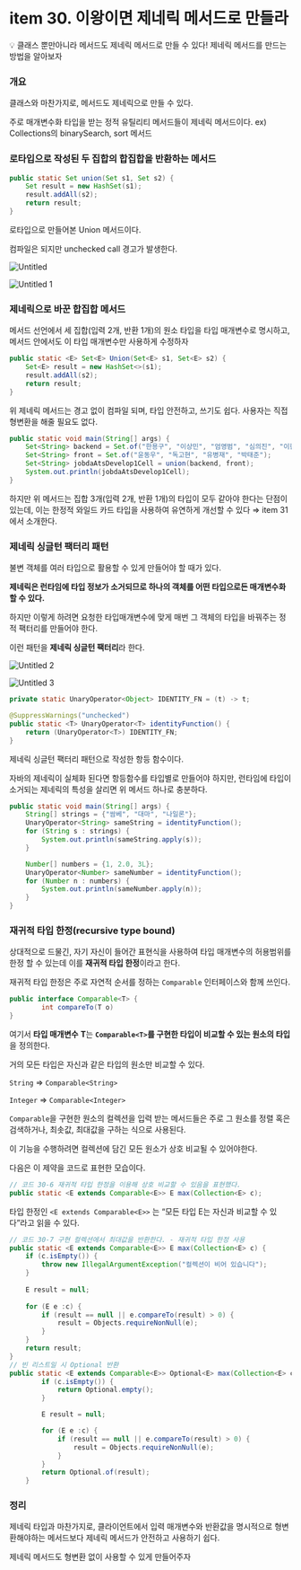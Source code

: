 # item 30. 이왕이면 제네릭 메서드로 만들라

<aside>
💡 클래스 뿐만아니라 메서드도 제네릭 메서드로 만들 수 있다! 제네릭 메서드를 만드는 방법을 알아보자

</aside>

### 개요

클래스와 마찬가지로, 메서드도 제네릭으로 만들 수 있다.

주로 매개변수화 타입을 받는 정적 유틸리티 메서드들이 제네릭 메서드이다. ex) Collections의 binarySearch, sort 메서드

### 로타입으로 작성된 두 집합의 합집합을 반환하는 메서드

```java
public static Set union(Set s1, Set s2) {
    Set result = new HashSet(s1);
    result.addAll(s2);
    return result;
}
```

로타입으로 만들어본 Union 메서드이다.

컴파일은 되지만 unchecked call 경고가 발생한다.

![Untitled](https://user-images.githubusercontent.com/49682056/224526876-30567bb9-cdb8-4070-81f7-84b02a1115ed.png)

![Untitled 1](https://user-images.githubusercontent.com/49682056/224526871-c1b0543a-238a-4806-b150-cd7e49b364ec.png)

### 제네릭으로 바꾼 합집합 메서드

메서드 선언에서 세 집합(입력 2개, 반환 1개)의 원소 타입을 타입 매개변수로 명시하고, 메서드 안에서도 이 타입 매개변수만 사용하게 수정하자

```java
public static <E> Set<E> Union(Set<E> s1, Set<E> s2) {
    Set<E> result = new HashSet<>(s1);
    result.addAll(s2);
    return result;
}
```

위 제네릭 메서드는 경고 없이 컴파일 되며, 타입 안전하고, 쓰기도 쉽다. 사용자는 직접 형변환을 해줄 필요도 없다.

```java
public static void main(String[] args) {
    Set<String> backend = Set.of("한용구", "이상민", "엄영범", "심의진", "이한솔");
    Set<String> front = Set.of("윤동우", "독고현", "유병재", "박태준");
    Set<String> jobdaAtsDevelop1Cell = union(backend, front);
    System.out.println(jobdaAtsDevelop1Cell);
}
```

하지만 위 메서드는 집합 3개(입력 2개, 반환 1개)의 타입이 모두 같아야 한다는 단점이 있는데, 이는 한정적 와일드 카드 타입을 사용하여 유연하게 개선할 수 있다 ⇒ item 31에서 소개한다.

### 제네릭 싱글턴 팩터리 패턴

불변 객체를 여러 타입으로 활용할 수 있게 만들어야 할 때가 있다.

**제네릭은 런타임에 타입 정보가 소거되므로 하나의 객체를 어떤 타입으로든 매개변수화 할 수 있다.**

하지만 이렇게 하려면 요청한 타입매개변수에 맞게 매번 그 객체의 타입을 바꿔주는 정적 팩터리를 만들어야 한다.

이런 패턴을 **제네릭 싱글턴 팩터리**라 한다.

![Untitled 2](https://user-images.githubusercontent.com/49682056/224526873-ca2eebc7-9dc5-408c-af29-614296e61b76.png)

![Untitled 3](https://user-images.githubusercontent.com/49682056/224526874-1a74db8f-55d6-4b51-b6e7-ecfcc0bc88d6.png)

```java
private static UnaryOperator<Object> IDENTITY_FN = (t) -> t;

@SuppressWarnings("unchecked")
public static <T> UnaryOperator<T> identityFunction() {
    return (UnaryOperator<T>) IDENTITY_FN;
}
```

제네릭 싱글턴 팩터리 패턴으로 작성한 항등 함수이다.

자바의 제네릭이 실체화 된다면 항등함수를 타입별로 만들어야 하지만, 런타임에 타입이 소거되는 제네릭의 특성을 살리면 위 메서드 하나로 충분하다.

```java
public static void main(String[] args) {
    String[] strings = {"쌈베", "대마", "나일론"};
    UnaryOperator<String> sameString = identityFunction();
    for (String s : strings) {
        System.out.println(sameString.apply(s));
    }

    Number[] numbers = {1, 2.0, 3L};
    UnaryOperator<Number> sameNumber = identityFunction();
    for (Number n : numbers) {
        System.out.println(sameNumber.apply(n));
    }
}
```

### 재귀적 타입 한정(recursive type bound)

상대적으로 드물긴, 자기 자신이 들어간 표현식을 사용하여 타입 매개변수의 허용범위를 한정 할 수 있는데 이를 **재귀적 타입 한정**이라고 한다.

재귀적 타입 한정은 주로 자연적 순서를 정하는 `Comparable` 인터페이스와 함께 쓰인다.

```java
public interface Comparable<T> {
		int compareTo(T o)
}
```

여기서 **타입 매개변수** **T**는 **`Comparable<T>`를 구현한 타입이 비교할 수 있는 원소의 타입**을 정의한다.

거의 모든 타입은 자신과 같은 타입의 원소만 비교할 수 있다.

`String` ⇒ `Comparable<String>`

`Integer` ⇒ `Comparable<Integer>`

`Comparable`을 구현한 원소의 컬렉션을 입력 받는 메서드들은 주로 그 원소를 정렬 혹은 검색하거나, 최솟값, 최대값을 구하는 식으로 사용된다.

이 기능을 수행하려면 컬렉션에 담긴 모든 원소가 상호 비교될 수 있어야한다.

다음은 이 제약을 코드로 표현한 모습이다.

```java
// 코드 30-6 재귀적 타입 한정을 이용해 상호 비교할 수 있음을 표현했다.
public static <E extends Comparable<E>> E max(Collection<E> c);
```

타입 한정인 `<E extends Comparable<E>>` 는 “모든 타입 E는 자신과 비교할 수 있다”라고 읽을 수 있다.

```java
// 코드 30-7 구현 컬렉션에서 최대값을 반환한다. - 재귀적 타입 한정 사용
public static <E extends Comparable<E>> E max(Collection<E> c) {
    if (c.isEmpty()) {
        throw new IllegalArgumentException("컬렉션이 비어 있습니다");
    }
    
    E result = null;
    
    for (E e :c) {
        if (result == null || e.compareTo(result) > 0) {
            result = Objects.requireNonNull(e);
        }
    }
    return result;
}
// 빈 리스트일 시 Optional 반환 
public static <E extends Comparable<E>> Optional<E> max(Collection<E> c) {
        if (c.isEmpty()) {
            return Optional.empty();
        }

        E result = null;

        for (E e :c) {
            if (result == null || e.compareTo(result) > 0) {
                result = Objects.requireNonNull(e);
            }
        }
        return Optional.of(result);
    }
```

### 정리

제네릭 타입과 마찬가지로, 클라이언트에서 입력 매개변수와 반환값을 명시적으로 형변환해야하는 메서드보다 제네릭 메서드가 안전하고 사용하기 쉽다.

제네릭 메서드도 형변환 없이 사용할 수 있게 만들어주자